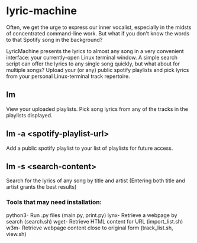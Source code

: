 # lyric-machine

Often, we get the urge to express our inner vocalist, especially in the midsts of concentrated command-line work. But what if you don't know the words to that Spotify song in the background? 

LyricMachine presents the lyrics to almost any song in a very convenient interface: your currently-open Linux terminal window. A simple search script can offer the lyrics to any single song quickly, but what about for multiple songs? Upload your (or any) public spotify playlists and pick lyrics from your personal Linux-terminal track repertoire. 

## lm
View your uploaded playlists. Pick song lyrics from any of the tracks in the playlists displayed.

## lm -a \<spotify-playlist-url\>
Add a public spotify playlist to your list of playlists for future access.

## lm -s \<search-content\>
Search for the lyrics of any song by title and artist (Entering both title and artist grants the best results)

### Tools that may need installation: 
python3- Run .py files (main.py, print.py)
lynx- Retrieve a webpage by search (search.sh)
wget- Retrieve HTML content for URL (import_list.sh)
w3m- Retrieve webpage content close to original form (track_list.sh, view.sh)



